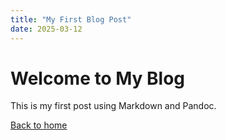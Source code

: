 ```yaml
---
title: "My First Blog Post"
date: 2025-03-12
---
```


# Welcome to My Blog

This is my first post using Markdown and Pandoc.

[Back to home](index.html)
